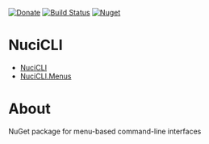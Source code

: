 [![Donate](https://img.shields.io/badge/-%E2%99%A5%20Donate-%23ff69b4)](https://hmlendea.go.ro/fund.html) [![Build Status](https://github.com/hmlendea/nucicli.menus/actions/workflows/dotnet.yml/badge.svg)](https://github.com/hmlendea/nucicli.menus/actions/workflows/dotnet.yml) [![Nuget](https://img.shields.io/nuget/v/NuciCLI.Menus.svg?label=NuciCLI.Menus)](https://www.nuget.org/packages/NuciCLI.Menus/)

# NuciCLI

 - [NuciCLI](https://github.com/hmlendea/nucicli)
 - [NuciCLI.Menus](https://github.com/hmlendea/nucicli.menus)

# About

NuGet package for menu-based command-line interfaces

